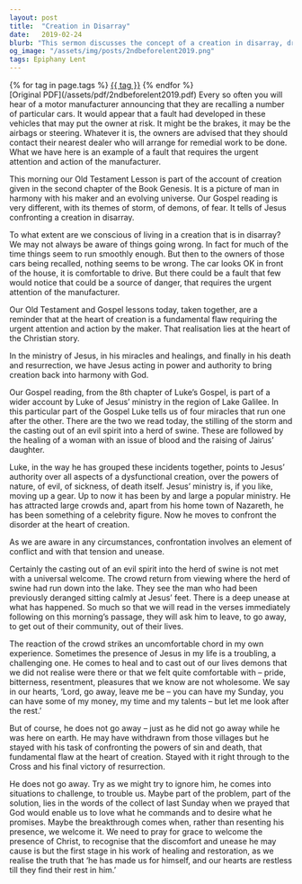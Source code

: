 ```yaml
---
layout: post
title:  "Creation in Disarray"
date:   2019-02-24
blurb: "This sermon discusses the concept of a creation in disarray, drawing parallels between a manufacturer recalling faulty cars and the need for God's intervention in a flawed world. It emphasizes Jesus' authority over all aspects of a dysfunctional creation, as demonstrated through his miracles and healings. The sermon also explores the discomfort that can come with Jesus' presence and challenges, and the ultimate healing and restoration that follows."
og_image: "/assets/img/posts/2ndbeforelent2019.png"
tags: Epiphany Lent
---    
```

<div class="tag-pills">
    {% for tag in page.tags %}
    <a href="{{ site.baseurl }}/tag/{{ tag | slugify }}" class="tag-pill">{{ tag }}</a>
    {% endfor %}
</div>
[Original PDF](/assets/pdf/2ndbeforelent2019.pdf)
Every so often you will hear of a motor manufacturer announcing that they are recalling a number of particular cars. It would appear that a fault had developed in these vehicles that may put the owner at risk. It might be the brakes, it may be the airbags or steering. Whatever it is, the owners are advised that they should contact their nearest dealer who will arrange for remedial work to be done. What we have here is an example of a fault that requires the urgent attention and action of the manufacturer.

This morning our Old Testament Lesson is part of the account of creation given in the second chapter of the Book Genesis. It is a picture of man in harmony with his maker and an evolving universe. Our Gospel reading is very different, with its themes of storm, of demons, of fear. It tells of Jesus confronting a creation in disarray.

To what extent are we conscious of living in a creation that is in disarray? We may not always be aware of things going wrong. In fact for much of the time things seem to run smoothly enough. But then to the owners of those cars being recalled, nothing seems to be wrong. The car looks OK in front of the house, it is comfortable to drive. But there could be a fault that few would notice that could be a source of danger, that requires the urgent attention of the manufacturer.

Our Old Testament and Gospel lessons today, taken together, are a reminder that at the heart of creation is a fundamental flaw requiring the urgent attention and action by the maker. That realisation lies at the heart of the Christian story.

In the ministry of Jesus, in his miracles and healings, and finally in his death and resurrection, we have Jesus acting in power and authority to bring creation back into harmony with God.

Our Gospel reading, from the 8th chapter of Luke’s Gospel, is part of a wider account by Luke of Jesus’ ministry in the region of Lake Galilee. In this particular part of the Gospel Luke tells us of four miracles that run one after the other. There are the two we read today, the stilling of the storm and the casting out of an evil spirit into a herd of swine. These are followed by the healing of a woman with an issue of blood and the raising of Jairus’ daughter.

Luke, in the way he has grouped these incidents together, points to Jesus’ authority over all aspects of a dysfunctional creation, over the powers of nature, of evil, of sickness, of death itself. Jesus’ ministry is, if you like, moving up a gear. Up to now it has been by and large a popular ministry. He has attracted large crowds and, apart from his home town of Nazareth, he has been something of a celebrity figure. Now he moves to confront the disorder at the heart of creation.

As we are aware in any circumstances, confrontation involves an element of conflict and with that tension and unease.

Certainly the casting out of an evil spirit into the herd of swine is not met with a universal welcome. The crowd return from viewing where the herd of swine had run down into the lake. They see the man who had been previously deranged sitting calmly at Jesus’ feet. There is a deep unease at what has happened. So much so that we will read in the verses immediately following on this morning’s passage, they will ask him to leave, to go away, to get out of their community, out of their lives.

The reaction of the crowd strikes an uncomfortable chord in my own experience. Sometimes the presence of Jesus in my life is a troubling, a challenging one. He comes to heal and to cast out of our lives demons that we did not realise were there or that we felt quite comfortable with – pride, bitterness, resentment, pleasures that we know are not wholesome. We say in our hearts, ‘Lord, go away, leave me be – you can have my Sunday, you can have some of my money, my time and my talents – but let me look after the rest.’

But of course, he does not go away – just as he did not go away while he was here on earth. He may have withdrawn from those villages but he stayed with his task of confronting the powers of sin and death, that fundamental flaw at the heart of creation. Stayed with it right through to the Cross and his final victory of resurrection.

He does not go away. Try as we might try to ignore him, he comes into situations to challenge, to trouble us. Maybe part of the problem, part of the solution, lies in the words of the collect of last Sunday when we prayed that God would enable us to love what he commands and to desire what he promises. Maybe the breakthrough comes when, rather than resenting his presence, we welcome it. We need to pray for grace to welcome the presence of Christ, to recognise that the discomfort and unease he may cause is but the first stage in his work of healing and restoration, as we realise the truth that ‘he has made us for himself, and our hearts are restless till they find their rest in him.’
